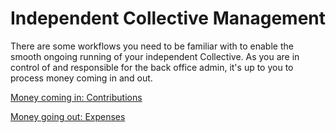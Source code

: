 # Independent Collective Management

There are some workflows you need to be familiar with to enable the smooth ongoing running of your independent Collective. As you are in control of and responsible for the back office admin, it's up to you to process money coming in and out.



[Money coming in: Contributions ](money-coming-in-contributions.md)

[Money going out: Expenses ](money-going-out-expenses.md)
